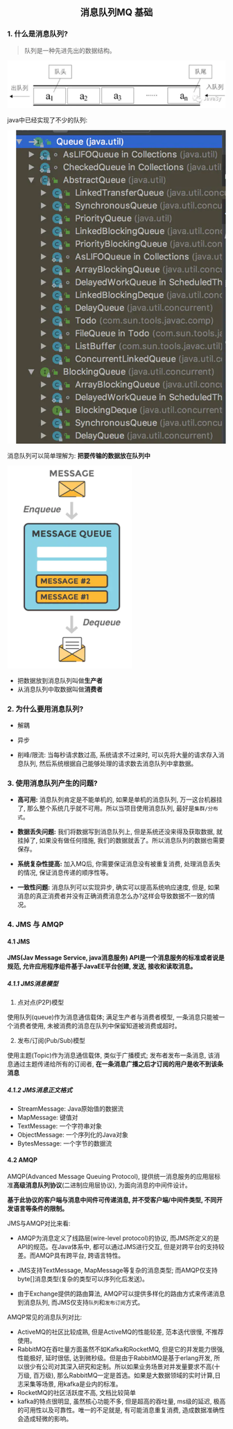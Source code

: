 ## <center>消息队列MQ 基础</center>

### 1. 什么是消息队列?

> 队列是一种先进先出的数据结构。

![queue](/distributed/MQ/img/queue.png)

java中已经实现了不少的队列: 

![java_queue](/distributed/MQ/img/java_queue.png)

消息队列可以简单理解为: **把要传输的数据放在队列中**

![message_queue](/distributed/MQ/img/message_queue.png)

- 把数据放到消息队列叫做**生产者**
- 从消息队列中取数据叫做**消费者**

### 2. 为什么要用消息队列?

- 解耦

- 异步

- 削峰/限流: 当每秒请求数过高, 系统请求不过来时, 可以先将大量的请求存入消息队列, 然后系统根据自己能够处理的请求数去消息队列中拿数据。

### 3. 使用消息队列产生的问题?

- **高可用:** 消息队列肯定是不能单机的, 如果是单机的消息队列, 万一这台机器挂了, 那么整个系统几乎就不可用。所以当项目使用消息队列, 最好是`集群/分布式`。

- **数据丢失问题:** 我们将数据写到消息队列上, 但是系统还没来得及获取数据, 就挂掉了, 如果没有做任何措施, 我们的数据就丢了。所以消息队列的数据也需要保存。

- **系统复杂性提高:** 加入MQ后, 你需要保证消息没有被重复消费, 处理消息丢失的情况, 保证消息传递的顺序性等。

- **一致性问题:** 消息队列可以实现异步, 确实可以提高系统响应速度, 但是, 如果消息的真正消费者并没有正确消费消息怎么办?这样会导致数据不一致的情况。

### 4. JMS 与 AMQP

#### 4.1 JMS

**JMS(Jav Message Service, java消息服务) API是一个消息服务的标准或者说是规范, 允许应用程序组件基于JavaEE平台创建, 发送, 接收和读取消息。**

##### 4.1.1 JMS消息模型

1. 点对点(P2P)模型

使用队列(queue)作为消息通信载体; 满足生产者与消费者模型, 一条消息只能被一个消费者使用, 未被消费的消息在队列中保留知道被消费或超时。

2. 发布/订阅(Pub/Sub)模型

使用主题(Topic)作为消息通信载体, 类似于广播模式; 发布者发布一条消息, 该消息通过主题传递给所有的订阅者, **在一条消息广播之后才订阅的用户是收不到该条消息**

##### 4.1.2 JMS消息正文格式

- StreamMessage: Java原始值的数据流
- MapMessage: 键值对
- TextMessage: 一个字符串对象
- ObjectMessage: 一个序列化的Java对象
- BytesMessage: 一个字节的数据流

#### 4.2 AMQP

AMQP(Advanced Message Queuing Protocol), 提供统一消息服务的应用层标准**高级消息队列协议**(二进制应用层协议), 为面向消息的中间件设计。

**基于此协议的客户端与消息中间件可传递消息, 并不受客户端/中间件类型, 不同开发语言等条件的限制。**

JMS与AMQP对比来看:

- AMQP为消息定义了线路层(wire-level protocol)的协议, 而JMS所定义的是API的规范。在Java体系中, 都可以通过JMS进行交互, 但是对跨平台的支持较差。而AMQP具有跨平台, 跨语言特性。

- JMS支持TextMessage, MapMessage等复杂的消息类型; 而AMQP仅支持byte[]消息类型(复杂的类型可以序列化后发送)。

- 由于Exchange提供的路由算法, AMQP可以提供多样化的路由方式来传递消息到消息队列, 而JMS仅支持`队列`和`发布订阅`方式。

AMQP常见的消息队列对比:

- ActiveMQ的社区比较成熟, 但是ActiveMQ的性能较差, 范本迭代很慢, 不推荐使用。
- RabbitMQ在吞吐量方面虽然不如Kafka和RocketMQ, 但是它的并发能力很强, 性能极好, 延时很低, 达到微秒级。但是由于RabbitMQ是基于erlang开发, 所以很少有公司对其深入研究和定制。所以如果业务场景对并发量要求不高(十万级, 百万级), 那么RabbitMQ一定是首选。如果是大数据领域的实时计算,日志采集等场景, 用kafka是业内的标准。
- RocketMQ的社区活跃度不高, 文档比较简单
- kafka的特点很明显, 虽然核心功能不多, 但是超高的吞吐量, ms级的延迟, 极高的可用性以及可靠性。唯一的不足就是, 有可能消息重复消费, 造成数据准确性会造成轻微的影响。


